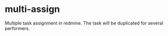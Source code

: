 # multi-assign
Multiple task assignment in redmine. The task will be duplicated for several performers.
